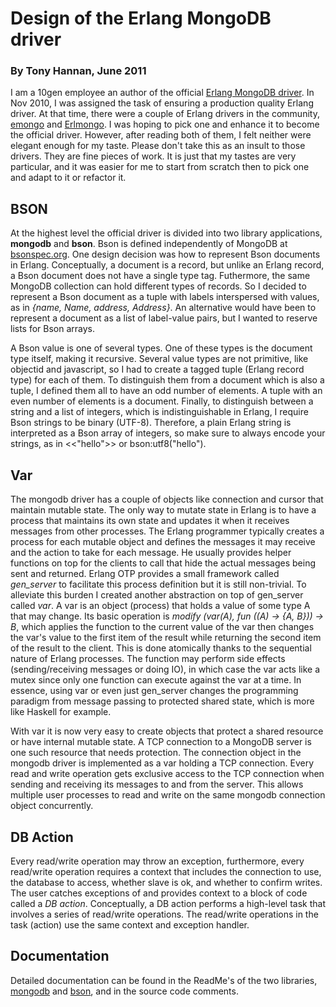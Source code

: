 # Design of the Erlang MongoDB driver
### By Tony Hannan, June 2011

I am a 10gen employee an author of the official [Erlang MongoDB driver](http://github.com/TonyGen/mongodb-erlang). In Nov 2010, I was assigned the task of ensuring a production quality Erlang driver. At that time, there were a couple of Erlang drivers in the community, [emongo](http://bitbucket.org/rumataestor/emongo) and [Erlmongo](http://github.com/wpntv/erlmongo). I was hoping to pick one and enhance it to become the official driver. However, after reading both of them, I felt neither were elegant enough for my taste. Please don't take this as an insult to those drivers. They are fine pieces of work. It is just that my tastes are very particular, and it was easier for me to start from scratch then to pick one and adapt to it or refactor it.

## BSON

At the highest level the official driver is divided into two library applications, **mongodb** and **bson**. Bson is defined independently of MongoDB at [bsonspec.org](http://bsonspec.org). One design decision was how to represent Bson documents in Erlang. Conceptually, a document is a record, but unlike an Erlang record, a Bson document does not have a single type tag. Futhermore, the same MongoDB collection can hold different types of records. So I decided to represent a Bson document as a tuple with labels interspersed with values, as in *{name, Name, address, Address}*. An alternative would have been to represent a document as a list of label-value pairs, but I wanted to reserve lists for Bson arrays.

A Bson value is one of several types. One of these types is the document type itself, making it recursive. Several value types are not primitive, like objectid and javascript, so I had to create a tagged tuple (Erlang record type) for each of them. To distinguish them from a document which is also a tuple, I defined them all to have an odd number of elements. A tuple with an even number of elements is a document. Finally, to distinguish between a string and a list of integers, which is indistinguishable in Erlang, I require Bson strings to be binary (UTF-8). Therefore, a plain Erlang string is interpreted as a Bson array of integers, so make sure to always encode your strings, as in <<"hello">> or bson:utf8("hello").

## Var

The mongodb driver has a couple of objects like connection and cursor that maintain mutable state. The only way to mutate state in Erlang is to have a process that maintains its own state and updates it when it receives messages from other processes. The Erlang programmer typically creates a process for each mutable object and defines the messages it may receive and the action to take for each message. He usually provides helper functions on top for the clients to call that hide the actual messages being sent and returned. Erlang OTP provides a small framework called *gen_server* to facilitate this process definition but it is still non-trivial. To alleviate this burden I created another abstraction on top of gen_server called *var*. A var is an object (process) that holds a value of some type A that may change. Its basic operation is *modify (var(A), fun ((A) -> {A, B})) -> B*, which applies the function to the current value of the var then changes the var's value to the first item of the result while returning the second item of the result to the client. This is done atomically thanks to the sequential nature of Erlang processes. The function may perform side effects (sending/receiving messages or doing IO), in which case the var acts like a mutex since only one function can execute against the var at a time. In essence, using var or even just gen_server changes the programming paradigm from message passing to protected shared state, which is more like Haskell for example.

With var it is now very easy to create objects that protect a shared resource or have internal mutable state. A TCP connection to a MongoDB server is one such resource that needs protection. The connection object in the mongodb driver is implemented as a var holding a TCP connection. Every read and write operation gets exclusive access to the TCP connection when sending and receiving its messages to and from the server. This allows multiple user processes to read and write on the same mongodb connection object concurrently.

## DB Action

Every read/write operation may throw an exception, furthermore, every read/write operation requires a context that includes the connection to use, the database to access, whether slave is ok, and whether to confirm writes. The user catches exceptions of and provides context to a block of code called a *DB action*. Conceptually, a DB action performs a high-level task that involves a series of read/write operations. The read/write operations in the task (action) use the same context and exception handler.

## Documentation

Detailed documentation can be found in the ReadMe's of the two libraries, [mongodb](http://github.com/TonyGen/mongodb-erlang#readme) and [bson](http://github.com/TonyGen/bson-erlang#readme), and in the source code comments.


